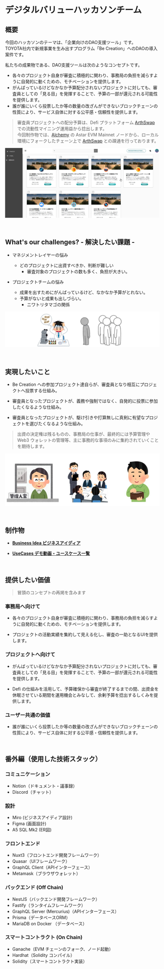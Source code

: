 # デジタルバリューハッカソンチーム

## 概要

今回のハッカソンのテーマは、「企業向けのDAO支援ツール」です。  
TOYOTA社内で新規事業を生み出すプログラム「Be Creation」へのDAOの導入案件です。

私たちの成果物である、DAO支援ツールは次のようなコンセプトです。

* 各々のプロジェクト自身が審査に積極的に関わり、事務局の負担を減らすように自発的に動くための、モチベーションを提供します。
* がんばっているけどなかなか予算配分されないプロジェクトに対しても、審査員としての「見る目」を発揮することで、予算の一部が還元される可能性を提供します。
* 誰が誰にいくら投票したか等の数量の改ざんができないブロックチェーンの性質により、サービス自体に対する公平感・信頼性を提供します。

> 審査員プロジェクトへの配分予算は、Defi プラットフォーム [ArthSwap](https://app.arthswap.org/#/farms) での流動性マイニング運用益から捻出します。  
> 今回制作物では、[Alchemy](https://dashboard.alchemy.com/) の Astar EVM Mainnet ノードから、ローカル環境にフォークしたチェーン上で [ArthSwap](https://app.arthswap.org/#/farms) との疎通を行っております。

![Introduction](https://github.com/snst-lab/nuxt3-nestjs-graphql-web3/blob/develop/docs/images/Introduction.jpg)

<br/>

## What's our challenges? - 解決したい課題 -

* マネジメントレイヤーの悩み
   * どのプロジェクトに出資すべきか、判断が難しい
      * 審査対象のプロジェクトの数も多く、負担が大きい。

* プロジェクトチームの悩み
   * 成果を出すためにがんばっているけど、なかなか予算がとれない。
   * 予算がないと成果も出しづらい。
      * ニワトリタマゴの関係

![Problem](https://github.com/snst-lab/nuxt3-nestjs-graphql-web3/blob/develop/docs/images/Problem.jpg)

<br/>

## 実現したいこと

* Be Creation への参加プロジェクト達自らが、審査員となり相互にプロジェクトへ投票する仕組み。

* 審査員となったプロジェクトが、義務や強制ではなく、自発的に投票に参加したくなるような仕組み。

* 審査員となったプロジェクトが、駆け引きや打算無しに真剣に有望なプロジェクトを選びたくなるような仕組み。

> 出資の決定権は残るものの、事務局の仕事が、最終的には予算管理や Web3 ウォレットの管理等、主に事務的な事項のみに集約されていくことを期待します。

![Expection](https://github.com/snst-lab/nuxt3-nestjs-graphql-web3/blob/develop/docs/images/Expection.jpg)

<br/>

## 制作物

* **[Business Idea ビジネスアイディア](./docs/BusinessIdea.md)**

* **[UseCases デモ動画・ユースケース一覧](./docs/UseCases.md)**

<br/>

## 提供したい価値

> 冒頭のコンセプトの再掲を含みます

### 事務局へ向けて

- 各々のプロジェクト自身が審査に積極的に関わり、事務局の負担を減らすように自発的に動くための、モチベーションを提供します。

- プロジェクトの活動実績を集約して見える化し、審査の一助となるUIを提供します。


### プロジェクトへ向けて

- がんばっているけどなかなか予算配分されないプロジェクトに対しても、審査員としての「見る目」を発揮することで、予算の一部が還元される可能性を提供します。

- Defi の仕組みを活用して、予算確保から審査が終了するまでの間、出資金を休眠させている期間を運用機会とみなして、余剰予算を捻出するしくみを提供します。


### ユーザー共通の価値

- 誰が誰にいくら投票したか等の数量の改ざんができないブロックチェーンの性質により、サービス自体に対する公平感・信頼性を提供します。

<br/>

## 番外編（使用した技術スタック）

### コミュニケーション

- Notion（ドキュメント・議事録）
- Discord（チャット）

### 設計

- Miro (ビジネスアイディア設計)
- Figma (画面設計)
- A5 SQL Mk2 (ER図)

### フロントエンド

- Nuxt3（フロントエンド開発フレームワーク）
- Quasar（UIフレームワーク）
- GraphQL Client（APIインターフェース）
- Metamask（ブラウザウォレット）

### バックエンド (Off Chain)

- NestJS（バックエンド開発フレームワーク）
- Fastify（ランタイムフレームワーク）
- GraphQL Server (Mercurius)（APIインターフェース）
- Prisma（データベースORM）
- MariaDB on Docker （データベース）

### スマートコントラクト (On Chain)

- Ganache（EVM チェーンのフォーク、ノード起動）
- Hardhat（Solidity コンパイル）
- Solidity（スマートコントラクト実装）


